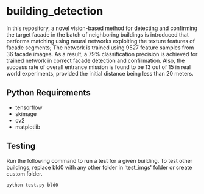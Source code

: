 # building_detection
 
In this repository, a novel vision-based method for detecting and confirming the target facade in the batch of neighboring buildings is introduced that performs matching using neural networks exploiting the texture features of facade segments; 
The network is trained using 9527 feature samples from 36 facade images.
As a result, a 79\% classification precision is achieved for trained network in correct facade detection and confirmation. 
Also, the success rate of overall entrance mission is found to be 13 out of 15 in real world experiments, provided the initial distance being less than 20 meters.

## Python Requirements

- tensorflow
- skimage
- cv2
- matplotlib

## Testing

Run the following command to run a test for a given building. To test other buildings, replace bld0 with any other folder in 'test_imgs' folder or create custom folder.

``` bash
python test.py bld0
```

